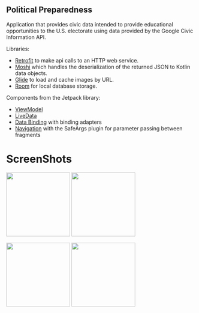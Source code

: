 ## Political Preparedness

Application that provides civic data intended to provide educational opportunities to the U.S. electorate using data provided by the Google Civic Information API. 

Libraries:
* [Retrofit](https://square.github.io/retrofit/) to make api calls to an HTTP web service.
* [Moshi](https://github.com/square/moshi) which handles the deserialization of the returned JSON to Kotlin data objects. 
* [Glide](https://bumptech.github.io/glide/) to load and cache images by URL.
* [Room](https://developer.android.com/training/data-storage/room) for local database storage.
  
Components from the Jetpack library:
* [ViewModel](https://developer.android.com/topic/libraries/architecture/viewmodel)
* [LiveData](https://developer.android.com/topic/libraries/architecture/livedata)
* [Data Binding](https://developer.android.com/topic/libraries/data-binding/) with binding adapters
* [Navigation](https://developer.android.com/topic/libraries/architecture/navigation/) with the SafeArgs plugin for parameter passing between fragments


# ScreenShots
<p float="left">
  <img src="https://github.com/herreraweb/Preparedness-Political/blob/main/screenshots/Screenshot_2021-09-26-00-37-07-373_com.example.android.politicalpreparedness%5B1%5D.jpg" width="170" />
  <img src="https://github.com/herreraweb/Preparedness-Political/blob/main/screenshots/Screenshot_2021-09-26-00-41-21-752_com.example.android.politicalpreparedness%5B1%5D.jpg" width="170" />
</p>

<p float="left">
   <img src="https://github.com/herreraweb/Preparedness-Political/blob/main/screenshots/Screenshot_2021-09-26-00-41-47-245_com.example.android.politicalpreparedness%5B1%5D.jpg" width="170" />
     <img src="https://github.com/herreraweb/Preparedness-Political/blob/main/screenshots/app.gif" width="170" />
</p>



